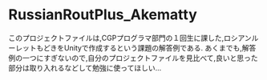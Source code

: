 # RussianRoutPlus_Akematty
このプロジェクトファイルは,CGPプログラマ部門の１回生に課した,ロシアンルーレットもどきをUnityで作成するという課題の解答例である.
あくまでも,解答例の一つにすぎないので,自分のプロジェクトファイルを見比べて,良いと思った部分は取り入れるなどして勉強に使ってほしい...
